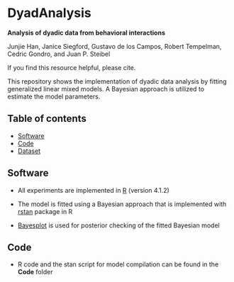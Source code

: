 # DyadAnalysis
**Analysis of dyadic data from behavioral interactions**

Junjie Han, Janice Siegford, Gustavo de los Campos, Robert Tempelman, Cedric Gondro, and Juan P. Steibel

If you find this resource helpful, please cite.

This repository shows the implementation of dyadic data analysis by fitting generalized linear mixed models. A Bayesian approach is utilized to estimate the model parameters.

## Table of contents

* [Software](#Software)
* [Code](#Code)
* [Dataset](#Dataset)

## Software
* All experiments are implemented in [R](https://cloud.r-project.org/) (version 4.1.2)

* The model is fitted using a Bayesian approach that is implemented with [rstan](https://mc-stan.org/users/interfaces/rstan) package in R

* [Bayesplot](https://mc-stan.org/users/interfaces/bayesplot) is used for posterior checking of the fitted Bayesian model

## Code
* R code and the stan script for model compilation can be found in the __Code__ folder


